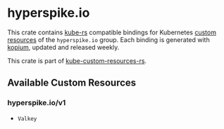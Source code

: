 <!--
SPDX-FileCopyrightText: The kube-custom-resources-rs Authors
SPDX-License-Identifier: 0BSD
 -->

# hyperspike.io

This crate contains [kube-rs](https://kube.rs/) compatible bindings for Kubernetes [custom resources](https://kubernetes.io/docs/tasks/extend-kubernetes/custom-resources/custom-resource-definitions/) of the `hyperspike.io` group. Each binding is generated with [kopium](https://github.com/kube-rs/kopium), updated and released weekly.

This crate is part of [kube-custom-resources-rs](https://github.com/metio/kube-custom-resources-rs).

## Available Custom Resources

### hyperspike.io/v1
- `Valkey`
